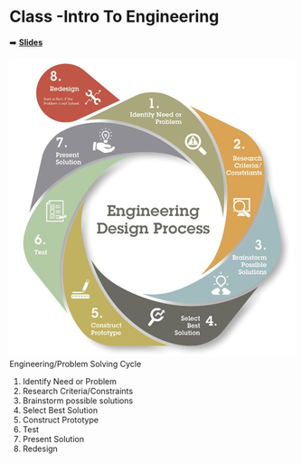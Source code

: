 <!-- .slide: data-background="./Images/header.svg" data-background-repeat="none" data-background-size="40% 40%" data-background-position="center 10%" class="header" -->
# Class -Intro To Engineering

<!-- Put a link to the slides so that students can find them -->

➡️ [**Slides**](/gunterBotsEngineeringCourse/Slides/Lesson1.html ':ignore')

<!-- > -->

![Image of Engineering Design Circle](./engineeringDesignProcess.png)
Engineering/Problem Solving Cycle
1. Identify Need or Problem
1. Research Criteria/Constraints
1. Brainstorm possible solutions
1. Select Best Solution
1. Construct Prototype
1. Test
1. Present Solution
1. Redesign

<!-- > -->



